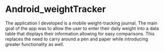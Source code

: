 # Android_weightTracker
The application I developed is a mobile weight-tracking journal. The main goal of the app was to allow the user to enter their daily weight into a data table that displays their information allowing for easy comparisons. This replaces the need to carry around a pen and paper while introducing greater functionality as well.
